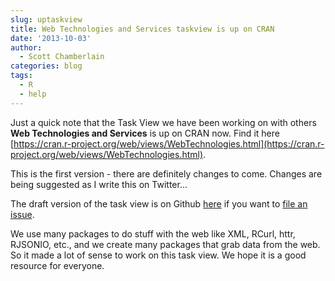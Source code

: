 ```yaml
---
slug: uptaskview
title: Web Technologies and Services taskview is up on CRAN
date: '2013-10-03'
author:
  - Scott Chamberlain
categories: blog
tags:
  - R
  - help
---
```


Just a quick note that the Task View we have been working on with others **Web Technologies and Services** is up on CRAN now. Find it here [https://cran.r-project.org/web/views/WebTechnologies.html](https://cran.r-project.org/web/views/WebTechnologies.html).

This is the first version - there are definitely changes to come. Changes are being suggested as I write this on Twitter...

The draft version of the task view is on Github [here](https://github.com/ropensci/webservices) if you want to [file an issue](https://github.com/ropensci/webservices/issues).

We use many packages to do stuff with the web like XML, RCurl, httr, RJSONIO, etc., and we create many packages that grab data from the web. So it made a lot of sense to work on this task view. We hope it is a good resource for everyone.
